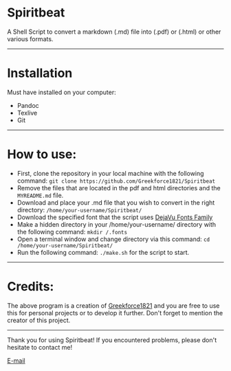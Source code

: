 # Spiritbeat

A Shell Script to convert a markdown (.md) file into (.pdf) or (.html) or other various formats.

---

# Installation

Must have installed on your computer:

* Pandoc
* Texlive
* Git

---

# How to use:

* First, clone the repository in your local machine with the following command: `git clone https://github.com/Greekforce1821/Spiritbeat`
* Remove the files that are located in the pdf and html directories and the `MYREADME.md` file.
* Download and place your .md file that you wish to convert in the right directory: `/home/your-username/Spiritbeat/`
* Download the specified font that the script uses [DejaVu Fonts Family](https://www.fontsquirrel.com/fonts/dejavu-sans)
* Make a hidden directory in your /home/your-username/ directory with the following command: `mkdir /.fonts`
* Open a terminal window and change directory via this command: `cd /home/your-username/Spiritbeat/`
* Run the following command: `./make.sh` for the script to start.

---

# Credits:

The above program is a creation of [Greekforce1821](https://github.com/Greekforce1821/Spiritbeat) and you are free to use this for personal
projects or to develop it further. Don't forget to mention the creator of this project.

---

Thank you for using Spiritbeat! If you encountered problems, please don't hesitate to contact me!

[E-mail](greekforce1821@gmail.com)





